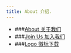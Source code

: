 ```yaml
---
title: About 介绍.
---
```


- ###[About 关于我们](/about-us)
- ###[Join Us 加入我们](/join-us)
- ###[Logo 徽标下载](/logo-download)

